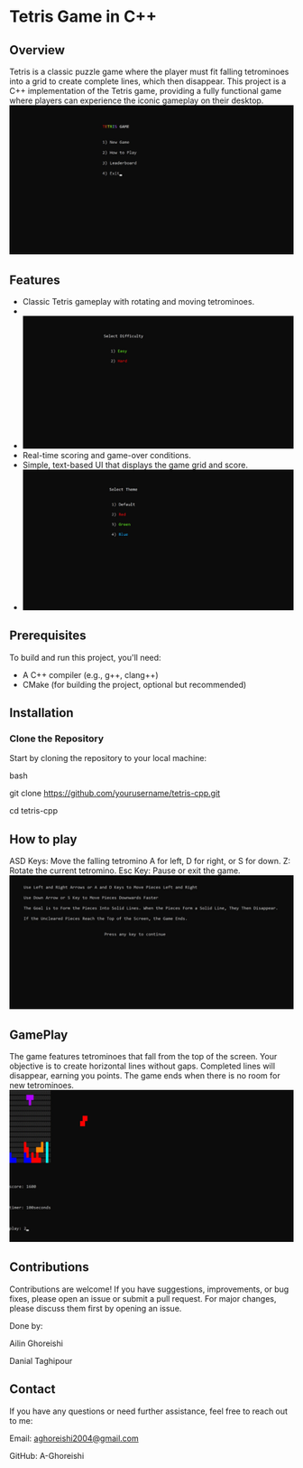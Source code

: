 # Tetris Game in C++

## Overview

Tetris is a classic puzzle game where the player must fit falling tetrominoes into a grid to create complete lines, which then disappear. This project is a C++ implementation of the Tetris game, providing a fully functional game where players can experience the iconic gameplay on their desktop.
![Main Menu](https://github.com/A-Ghoreishi/Tetris-BP-final-project/blob/main/menu.jpg)
## Features

- Classic Tetris gameplay with rotating and moving tetrominoes.
-
- ![Supports different levels and increasing difficulty.](https://github.com/A-Ghoreishi/Tetris-BP-final-project/blob/main/difficulty.jpg)
- Real-time scoring and game-over conditions.
- Simple, text-based UI that displays the game grid and score.
- ![Selecting theme for the environment](https://github.com/A-Ghoreishi/Tetris-BP-final-project/blob/main/theme.jpg)

## Prerequisites

To build and run this project, you'll need:

- A C++ compiler (e.g., g++, clang++)
- CMake (for building the project, optional but recommended)

## Installation

### Clone the Repository

Start by cloning the repository to your local machine:

bash

git clone https://github.com/yourusername/tetris-cpp.git

cd tetris-cpp

## How to play
ASD Keys: Move the falling tetromino A for left, D for right, or S for down.
Z: Rotate the current tetromino.
Esc Key: Pause or exit the game.
![Guidance](https://github.com/A-Ghoreishi/Tetris-BP-final-project/blob/main/guide.jpg)

## GamePlay
The game features tetrominoes that fall from the top of the screen.
Your objective is to create horizontal lines without gaps.
Completed lines will disappear, earning you points.
The game ends when there is no room for new tetrominoes.
![Game Envirenment](https://github.com/A-Ghoreishi/Tetris-BP-final-project/blob/main/game%20.jpg)

## Contributions
Contributions are welcome! If you have suggestions, improvements, or bug fixes, please open an issue or submit a pull request. For major changes, please discuss them first by opening an issue.

Done by:

Ailin Ghoreishi

Danial Taghipour

## Contact
If you have any questions or need further assistance, feel free to reach out to me:

Email: aghoreishi2004@gmail.com

GitHub: A-Ghoreishi
